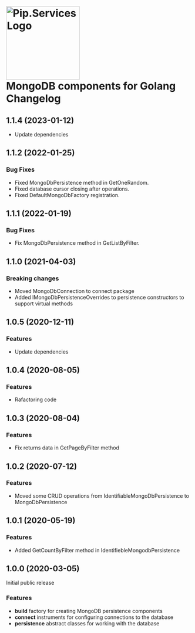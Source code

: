 # <img src="https://uploads-ssl.webflow.com/5ea5d3315186cf5ec60c3ee4/5edf1c94ce4c859f2b188094_logo.svg" alt="Pip.Services Logo" width="200"> <br/> MongoDB components for Golang Changelog

## <a name="1.1.4"></a> 1.1.4 (2023-01-12) 
- Update dependencies

## <a name="1.1.2"></a> 1.1.2 (2022-01-25) 
### Bug Fixes
- Fixed MongoDbPersistence method in GetOneRandom.
- Fixed database cursor closing after operations.
- Fixed DefaultMongoDbFactory registration.

## <a name="1.1.1"></a> 1.1.1 (2022-01-19) 
### Bug Fixes
- Fix MongoDbPersistence method in GetListByFilter.

## <a name="1.1.0"></a> 1.1.0 (2021-04-03) 

### Breaking changes
* Moved MongoDbConnection to connect package
* Added IMongoDbPersistenceOverrides to persistence constructors to support virtual methods

## <a name="1.0.5"></a> 1.0.5 (2020-12-11) 

### Features
*  Update dependencies

## <a name="1.0.4"></a> 1.0.4 (2020-08-05) 

### Features
*  Rafactoring code

## <a name="1.0.3"></a> 1.0.3 (2020-08-04) 

### Features
*  Fix returns data in GetPageByFilter method

## <a name="1.0.2"></a> 1.0.2 (2020-07-12) 

### Features
* Moved some CRUD operations from IdentifiableMongoDbPersistence to MongoDbPersistence

## <a name="1.0.1"></a> 1.0.1 (2020-05-19) 

### Features
* Added GetCountByFilter method in IdentifiebleMongodbPersistence

## <a name="1.0.0"></a> 1.0.0 (2020-03-05)

Initial public release

### Features
* **build** factory for creating MongoDB persistence components
* **connect** instruments for configuring connections to the database
* **persistence** abstract classes for working with the database
